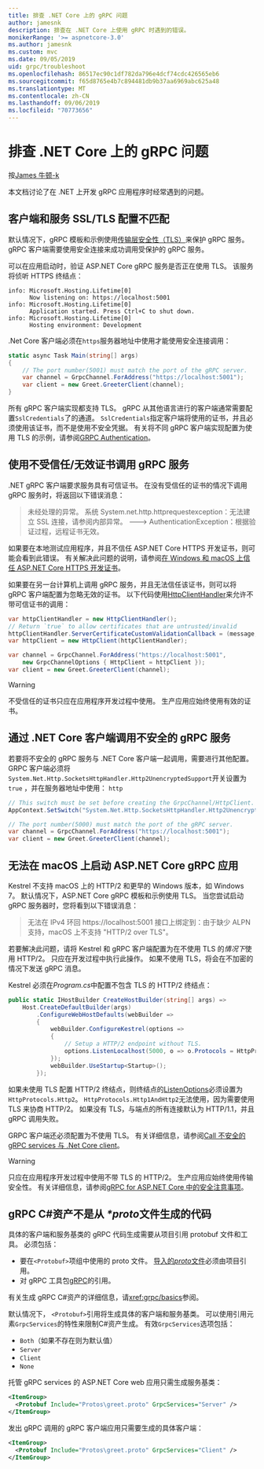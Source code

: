 ```yaml
---
title: 排查 .NET Core 上的 gRPC 问题
author: jamesnk
description: 排查在 .NET Core 上使用 gRPC 时遇到的错误。
monikerRange: '>= aspnetcore-3.0'
ms.author: jamesnk
ms.custom: mvc
ms.date: 09/05/2019
uid: grpc/troubleshoot
ms.openlocfilehash: 86517ec90c1df782da796e4dcf74cdc426565eb6
ms.sourcegitcommit: f65d8765e4b7c894481db9b37aa6969abc625a48
ms.translationtype: MT
ms.contentlocale: zh-CN
ms.lasthandoff: 09/06/2019
ms.locfileid: "70773656"
---
```

# <a name="troubleshoot-grpc-on-net-core"></a>排查 .NET Core 上的 gRPC 问题

按[James 牛顿-k](https://twitter.com/jamesnk)

本文档讨论了在 .NET 上开发 gRPC 应用程序时经常遇到的问题。

## <a name="mismatch-between-client-and-service-ssltls-configuration"></a>客户端和服务 SSL/TLS 配置不匹配

默认情况下，gRPC 模板和示例使用[传输层安全性（TLS）](https://tools.ietf.org/html/rfc5246)来保护 gRPC 服务。 gRPC 客户端需要使用安全连接来成功调用受保护的 gRPC 服务。

可以在应用启动时，验证 ASP.NET Core gRPC 服务是否正在使用 TLS。 该服务将侦听 HTTPS 终结点：

```
info: Microsoft.Hosting.Lifetime[0]
      Now listening on: https://localhost:5001
info: Microsoft.Hosting.Lifetime[0]
      Application started. Press Ctrl+C to shut down.
info: Microsoft.Hosting.Lifetime[0]
      Hosting environment: Development
```

.Net Core 客户端必须在`https`服务器地址中使用才能使用安全连接调用：

```csharp
static async Task Main(string[] args)
{
    // The port number(5001) must match the port of the gRPC server.
    var channel = GrpcChannel.ForAddress("https://localhost:5001");
    var client = new Greet.GreeterClient(channel);
}
```

所有 gRPC 客户端实现都支持 TLS。 gRPC 从其他语言进行的客户端通常需要配置`SslCredentials`了的通道。 `SslCredentials`指定客户端将使用的证书，并且必须使用该证书，而不是使用不安全凭据。 有关将不同 gRPC 客户端实现配置为使用 TLS 的示例，请参阅[GRPC Authentication](https://www.grpc.io/docs/guides/auth/)。

## <a name="call-a-grpc-service-with-an-untrustedinvalid-certificate"></a>使用不受信任/无效证书调用 gRPC 服务

.NET gRPC 客户端要求服务具有可信证书。 在没有受信任的证书的情况下调用 gRPC 服务时，将返回以下错误消息：

> 未经处理的异常。 系统 System.net.http.httprequestexception：无法建立 SSL 连接，请参阅内部异常。
> ---> AuthenticationException：根据验证过程，远程证书无效。

如果要在本地测试应用程序，并且不信任 ASP.NET Core HTTPS 开发证书，则可能会看到此错误。 有关解决此问题的说明，请参阅[在 Windows 和 macOS 上信任 ASP.NET Core HTTPS 开发证书](xref:security/enforcing-ssl#trust-the-aspnet-core-https-development-certificate-on-windows-and-macos)。

如果要在另一台计算机上调用 gRPC 服务，并且无法信任该证书，则可以将 gRPC 客户端配置为忽略无效的证书。 以下代码使用[HttpClientHandler](/dotnet/api/system.net.http.httpclienthandler.servercertificatecustomvalidationcallback)来允许不带可信证书的调用：

```csharp
var httpClientHandler = new HttpClientHandler();
// Return `true` to allow certificates that are untrusted/invalid
httpClientHandler.ServerCertificateCustomValidationCallback = (message, cert, chain, errors) => true;
var httpClient = new HttpClient(httpClientHandler);

var channel = GrpcChannel.ForAddress("https://localhost:5001",
    new GrpcChannelOptions { HttpClient = httpClient });
var client = new Greet.GreeterClient(channel);
```

> [!WARNING]
> 不受信任的证书只应在应用程序开发过程中使用。 生产应用应始终使用有效的证书。

## <a name="call-insecure-grpc-services-with-net-core-client"></a>通过 .NET Core 客户端调用不安全的 gRPC 服务

若要将不安全的 gRPC 服务与 .NET Core 客户端一起调用，需要进行其他配置。 GRPC 客户端必须将`System.Net.Http.SocketsHttpHandler.Http2UnencryptedSupport`开关设置为`true` ，并在服务器地址中使用： `http`

```csharp
// This switch must be set before creating the GrpcChannel/HttpClient.
AppContext.SetSwitch("System.Net.Http.SocketsHttpHandler.Http2UnencryptedSupport", true);

// The port number(5000) must match the port of the gRPC server.
var channel = GrpcChannel.ForAddress("https://localhost:5001");
var client = new Greet.GreeterClient(channel);
```

## <a name="unable-to-start-aspnet-core-grpc-app-on-macos"></a>无法在 macOS 上启动 ASP.NET Core gRPC 应用

Kestrel 不支持 macOS 上的 HTTP/2 和更早的 Windows 版本，如 Windows 7。 默认情况下，ASP.NET Core gRPC 模板和示例使用 TLS。 当您尝试启动 gRPC 服务器时，您将看到以下错误消息：

> 无法在 IPv4 环回 https://localhost:5001 接口上绑定到：由于缺少 ALPN 支持，macOS 上不支持 "HTTP/2 over TLS"。

若要解决此问题，请将 Kestrel 和 gRPC 客户端配置为在不使用 TLS 的*情况下*使用 HTTP/2。 只应在开发过程中执行此操作。 如果不使用 TLS，将会在不加密的情况下发送 gRPC 消息。

Kestrel 必须在*Program.cs*中配置不包含 TLS 的 HTTP/2 终结点：

```csharp
public static IHostBuilder CreateHostBuilder(string[] args) =>
    Host.CreateDefaultBuilder(args)
        .ConfigureWebHostDefaults(webBuilder =>
        {
            webBuilder.ConfigureKestrel(options =>
            {
                // Setup a HTTP/2 endpoint without TLS.
                options.ListenLocalhost(5000, o => o.Protocols = HttpProtocols.Http2);
            });
            webBuilder.UseStartup<Startup>();
        });
```

如果未使用 TLS 配置 HTTP/2 终结点，则终结点的[ListenOptions](xref:fundamentals/servers/kestrel#listenoptionsprotocols)必须设置为`HttpProtocols.Http2`。 `HttpProtocols.Http1AndHttp2`无法使用，因为需要使用 TLS 来协商 HTTP/2。 如果没有 TLS，与端点的所有连接默认为 HTTP/1.1，并且 gRPC 调用失败。

GRPC 客户端还必须配置为不使用 TLS。 有关详细信息，请参阅[Call 不安全的 gRPC services 与 .Net Core client](#call-insecure-grpc-services-with-net-core-client)。

> [!WARNING]
> 只应在应用程序开发过程中使用不带 TLS 的 HTTP/2。 生产应用应始终使用传输安全性。 有关详细信息，请参阅[gRPC for ASP.NET Core 中的安全注意事项](xref:grpc/security#transport-security)。

## <a name="grpc-c-assets-are-not-code-generated-from-proto-files"></a>gRPC C#资产不是从 *\*proto*文件生成的代码

具体的客户端和服务基类的 gRPC 代码生成需要从项目引用 protobuf 文件和工具。 必须包括：

* 要在`<Protobuf>`项组中使用的 proto 文件。 [导入的*proto*文件](https://developers.google.com/protocol-buffers/docs/proto3#importing-definitions)必须由项目引用。
* 对 gRPC 工具包[gRPC](https://www.nuget.org/packages/Grpc.Tools/)的引用。

有关生成 gRPC C#资产的详细信息，请<xref:grpc/basics>参阅。

默认情况下， `<Protobuf>`引用将生成具体的客户端和服务基类。 可以使用引用元素`GrpcServices`的特性来限制C#资产生成。 有效`GrpcServices`选项包括：

* `Both`（如果不存在则为默认值）
* `Server`
* `Client`
* `None`

托管 gRPC services 的 ASP.NET Core web 应用只需生成服务基类：

```xml
<ItemGroup>
  <Protobuf Include="Protos\greet.proto" GrpcServices="Server" />
</ItemGroup>
```

发出 gRPC 调用的 gRPC 客户端应用只需要生成的具体客户端：

```xml
<ItemGroup>
  <Protobuf Include="Protos\greet.proto" GrpcServices="Client" />
</ItemGroup>
```

